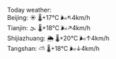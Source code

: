 Today weather:  
Beijing: ☀️   🌡️+17°C 🌬️↖4km/h  
Tianjin: 🌫  🌡️+18°C 🌬️↗4km/h  
Shijiazhuang: 🌦   🌡️+20°C 🌬️↑4km/h  
Tangshan: ⛅️  🌡️+18°C 🌬️↓4km/h  
